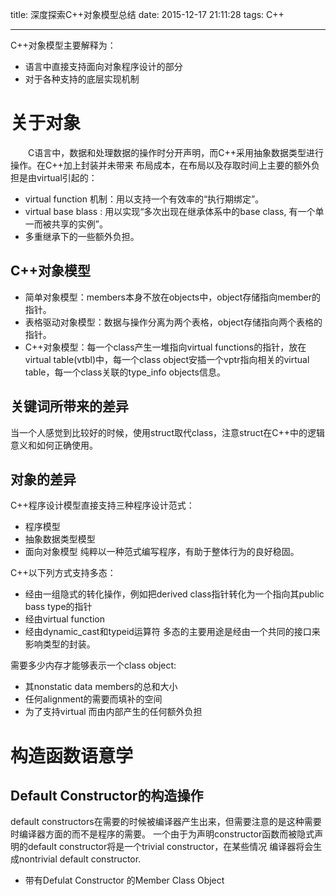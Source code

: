 title: 深度探索C++对象模型总结
date: 2015-12-17 21:11:28
tags: C++

---
C++对象模型主要解释为：
- 语言中直接支持面向对象程序设计的部分
- 对于各种支持的底层实现机制

# 关于对象
　　C语言中，数据和处理数据的操作时分开声明，而C++采用抽象数据类型进行操作。在C++加上封装并未带来
布局成本，在布局以及存取时间上主要的额外负担是由virtual引起的：
- virtual function 机制：用以支持一个有效率的“执行期绑定”。
- virtual base blass : 用以实现“多次出现在继承体系中的base class, 有一个单一而被共享的实例”。
- 多重继承下的一些额外负担。

## C++对象模型
- 简单对象模型：members本身不放在objects中，object存储指向member的指针。
- 表格驱动对象模型：数据与操作分离为两个表格，object存储指向两个表格的指针。
- C++对象模型：每一个class产生一堆指向virtual functions的指针，放在virtual table(vtbl)中，每一个class
               object安插一个vptr指向相关的virtual table，每一个class关联的type_info objects信息。

## 关键词所带来的差异
当一个人感觉到比较好的时候，使用struct取代class，注意struct在C++中的逻辑意义和如何正确使用。

## 对象的差异
C++程序设计模型直接支持三种程序设计范式：
- 程序模型
- 抽象数据类型模型
- 面向对象模型
纯粹以一种范式编写程序，有助于整体行为的良好稳固。

C++以下列方式支持多态：
- 经由一组隐式的转化操作，例如把derived class指针转化为一个指向其public bass type的指针
- 经由virtual function
- 经由dynamic_cast和typeid运算符
多态的主要用途是经由一个共同的接口来影响类型的封装。

需要多少内存才能够表示一个class object:
- 其nonstatic data members的总和大小
- 任何alignment的需要而填补的空间
- 为了支持virtual 而由内部产生的任何额外负担

# 构造函数语意学

## Default Constructor的构造操作
default constructors在需要的时候被编译器产生出来，但需要注意的是这种需要时编译器方面的而不是程序的需要。
一个由于为声明constructor函数而被隐式声明的default constructor将是一个trivial constructor，在某些情况
编译器将会生成nontrivial default constructor.

- 带有Defulat Constructor 的Member Class Object
